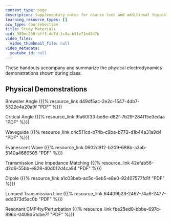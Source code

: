 ```yaml
---
content_type: page
description: Supplementary notes for course text and additional topical notes.
learning_resource_types: []
ocw_type: CourseSection
title: Study Materials
uid: 389ec559-bff1-dd7d-1c0a-b11e71e43d7b
video_files:
  video_thumbnail_file: null
video_metadata:
  youtube_id: null
---
```


These handouts accompany and summarize the physical electrodynamics demonstrations shown during class.

Physical Demonstrations
-----------------------

Brewster Angle ({{% resource_link d49df5ac-2e2c-1547-4db7-5322e4a20a9f "PDF" %}})

Critical Angle ({{% resource_link 9fa60f33-be8e-d82f-7b29-284f15e3edaa "PDF" %}})

Waveguide ({{% resource_link c4c511cd-b74b-c9ba-b772-d1b44a31a9d4 "PDF" %}})

Evanescent Wave ({{% resource_link 0602d912-b209-688b-a3ab-5140a4669505 "PDF" %}})

Transmission Line Impedance Matching ({{% resource_link 42efab56-d2d6-55bb-e828-40d012d4ca94 "PDF" %}})

Dipole ({{% resource_link a1c03beb-ac5c-6eb5-e8e0-92407577fd1f "PDF" %}})

Lumped Transmission Line ({{% resource_link 64409b23-2467-74a6-2477-edd373d5ac0b "PDF" %}})

Resonant CMP4ty/Perturbation ({{% resource_link fbe25ed0-bbbe-697c-896c-0408d51cbe7f "PDF" %}})